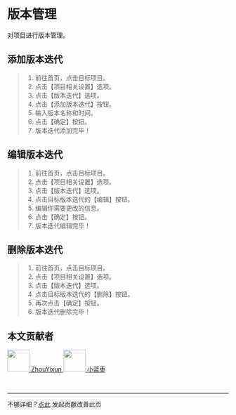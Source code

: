 # 版本管理

对项目进行版本管理。

## 添加版本迭代

> 1. 前往首页，点击目标项目。
> 2. 点击【项目相关设置】选项。
> 3. 点击【版本迭代】选项。
> 4. 点击【添加版本迭代】按钮。
> 5. 输入版本名称和时间。
> 6. 点击【确定】按钮。
> 7. 版本迭代添加完毕！

## 编辑版本迭代

> 1. 前往首页，点击目标项目。
> 2. 点击【项目相关设置】选项。
> 3. 点击【版本迭代】选项。
> 4. 点击目标版本迭代的【编辑】按钮。
> 5. 编辑你需要更改的信息。
> 6. 点击【确定】按钮。
> 7.  版本迭代编辑完毕！

## 删除版本迭代

> 1. 前往首页，点击目标项目。
> 2. 点击【项目相关设置】选项。
> 3. 点击【版本迭代】选项。
> 4. 点击目标版本迭代的【删除】按钮。
> 5. 再次点击【确定】按钮。
> 6. 版本迭代删除完毕！

## 本文贡献者
<div class="cont">
<a href="https://github.com/ZhouYixun" target="_blank">
<img src="https://avatars.githubusercontent.com/u/56339314?v=4" width="50"/>
<span>ZhouYixun</span>
</a>
<a href="https://gitee.com/xlanzao" target="_blank">
<img src="https://portrait.gitee.com/uploads/avatars/user/3670/11010724_xlanzao_1653205908.png!avatar100" width="50"/>
<span>小蓝枣</span>
</a>
</div>


&nbsp;
&nbsp;
***
不够详细？[点此](https://github.com/SonicCloudOrg/sonic-offical-website/edit/main/src/markdown/doc/doc-version.md) 发起贡献改善此页